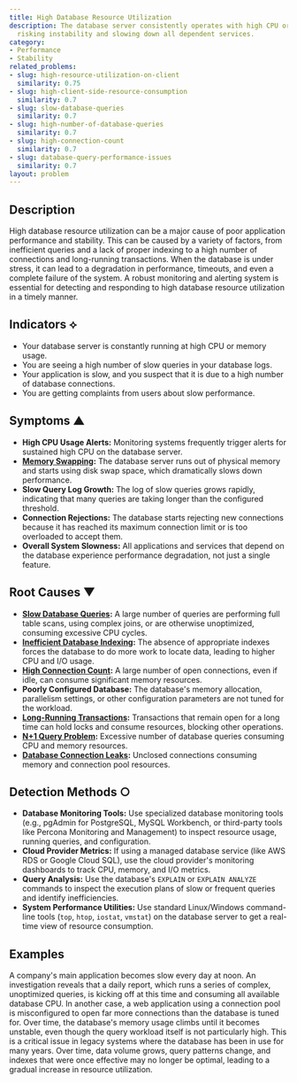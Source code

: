 ```yaml
---
title: High Database Resource Utilization
description: The database server consistently operates with high CPU or memory usage,
  risking instability and slowing down all dependent services.
category:
- Performance
- Stability
related_problems:
- slug: high-resource-utilization-on-client
  similarity: 0.75
- slug: high-client-side-resource-consumption
  similarity: 0.7
- slug: slow-database-queries
  similarity: 0.7
- slug: high-number-of-database-queries
  similarity: 0.7
- slug: high-connection-count
  similarity: 0.7
- slug: database-query-performance-issues
  similarity: 0.7
layout: problem
---
```


## Description
High database resource utilization can be a major cause of poor application performance and stability. This can be caused by a variety of factors, from inefficient queries and a lack of proper indexing to a high number of connections and long-running transactions. When the database is under stress, it can lead to a degradation in performance, timeouts, and even a complete failure of the system. A robust monitoring and alerting system is essential for detecting and responding to high database resource utilization in a timely manner.

## Indicators ⟡
- Your database server is constantly running at high CPU or memory usage.
- You are seeing a high number of slow queries in your database logs.
- Your application is slow, and you suspect that it is due to a high number of database connections.
- You are getting complaints from users about slow performance.

## Symptoms ▲

- **High CPU Usage Alerts:** Monitoring systems frequently trigger alerts for sustained high CPU on the database server.
- **[Memory Swapping](memory-swapping.md):** The database server runs out of physical memory and starts using disk swap space, which dramatically slows down performance.
- **Slow Query Log Growth:** The log of slow queries grows rapidly, indicating that many queries are taking longer than the configured threshold.
- **Connection Rejections:** The database starts rejecting new connections because it has reached its maximum connection limit or is too overloaded to accept them.
- **Overall System Slowness:** All applications and services that depend on the database experience performance degradation, not just a single feature.

## Root Causes ▼

- **[Slow Database Queries](slow-database-queries.md):** A large number of queries are performing full table scans, using complex joins, or are otherwise unoptimized, consuming excessive CPU cycles.
- **[Inefficient Database Indexing](inefficient-database-indexing.md):** The absence of appropriate indexes forces the database to do more work to locate data, leading to higher CPU and I/O usage.
- **[High Connection Count](high-connection-count.md):** A large number of open connections, even if idle, can consume significant memory resources.
- **Poorly Configured Database:** The database's memory allocation, parallelism settings, or other configuration parameters are not tuned for the workload.
- **[Long-Running Transactions](long-running-transactions.md):** Transactions that remain open for a long time can hold locks and consume resources, blocking other operations.
- **[N+1 Query Problem](n-plus-one-query-problem.md):** Excessive number of database queries consuming CPU and memory resources.
- **[Database Connection Leaks](database-connection-leaks.md):** Unclosed connections consuming memory and connection pool resources.

## Detection Methods ○

- **Database Monitoring Tools:** Use specialized database monitoring tools (e.g., pgAdmin for PostgreSQL, MySQL Workbench, or third-party tools like Percona Monitoring and Management) to inspect resource usage, running queries, and configuration.
- **Cloud Provider Metrics:** If using a managed database service (like AWS RDS or Google Cloud SQL), use the cloud provider's monitoring dashboards to track CPU, memory, and I/O metrics.
- **Query Analysis:** Use the database's `EXPLAIN` or `EXPLAIN ANALYZE` commands to inspect the execution plans of slow or frequent queries and identify inefficiencies.
- **System Performance Utilities:** Use standard Linux/Windows command-line tools (`top`, `htop`, `iostat`, `vmstat`) on the database server to get a real-time view of resource consumption.

## Examples
A company's main application becomes slow every day at noon. An investigation reveals that a daily report, which runs a series of complex, unoptimized queries, is kicking off at this time and consuming all available database CPU. In another case, a web application using a connection pool is misconfigured to open far more connections than the database is tuned for. Over time, the database's memory usage climbs until it becomes unstable, even though the query workload itself is not particularly high. This is a critical issue in legacy systems where the database has been in use for many years. Over time, data volume grows, query patterns change, and indexes that were once effective may no longer be optimal, leading to a gradual increase in resource utilization.